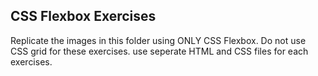 ## CSS Flexbox Exercises

Replicate the images in this folder using ONLY CSS Flexbox. Do not use CSS grid for these exercises. use seperate HTML and CSS files for each exercises. 